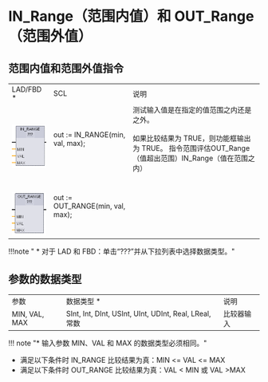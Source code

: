 # IN\_Range（范围内值）和 OUT\_Range（范围外值）


## 范围内值和范围外值指令

|     |     |     |
| --- | --- | --- |
| ​LAD/FBD \*| ​SCL | ​说明 |
| ​<br><br>[![alt text](image-1.png)](#) | out := IN_RANGE(min, val, max); | ​测试输入值是在指定的值范围之内还是之外。<br><br>​如果比较结果为 TRUE，则功能框输出为 TRUE。 指令范围评估OUT_Range（值超出范围）IN_Range（值在范围之内） |
| ​<br><br>[![alt text](image-2.png)](#) | out := OUT_RANGE(min, val, max); |

!!!note " \*  对于 LAD 和 FBD：单击“???”并从下拉列表中选择数据类型。"

## 参数的数据类型

|     |     |     |
| --- | --- | --- |
| ​参数 | ​数据类型 \*  | ​说明 |
| ​MIN, VAL, MAX | ​SInt, Int, DInt, USInt, UInt, UDInt, Real, LReal, ​常数 | ​比较器输入 |

!!! note "\*  输入参数 MIN、VAL 和 MAX 的数据类型必须相同。"

* ​满足以下条件时 ​IN_RANGE​ 比较结果为真：​MIN​ <= ​VAL​ <= ​MAX
* ​满足以下条件时 ​OUT_RANGE​ 比较结果为真：​VAL​ < ​MIN​ 或 ​VAL​ \> ​MAX